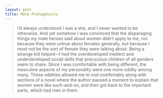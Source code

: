 ```yaml
---
layout: post
title: Male Protagonists
---
```


> I’d always understood I was a she, and I never wanted to be otherwise. And yet somehow I was convinced that the disparaging things my male heroes said about women didn’t apply to me, not because they were untrue about females generally, but because I must not be the sort of female they were talking about. Being a strange kid helped—I had the overdeveloped intellect and underdeveloped social skills that precocious children of all genders seem to share. Since I was comfortable with being different, the masculine aspects of my personality were one more oddity among many. These oddities allowed me to nod comfortably along with sections of a novel where the author paused a moment to explain that women were like such-and-so, and then got back to the important parts, which had men in them.
